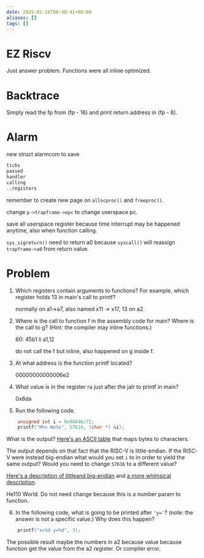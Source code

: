 ```yaml
---
date: 2025-01-16T00:48:41+08:00
aliases: []
tags: []
---
```


# EZ Riscv

Just answer problem. Functions were all inline optimized.

# Backtrace

Simply read the fp from (fp - 16) and print return address in (fp - 8).

# Alarm

new struct alarmcom to save

```txt
ticks
passed
handler
calling
..registers
```

remember to create new page on `allocproc()` and `freeproc()`.

change `p->trapframe->epc` to change userspace pc.

save all userspace register because time interrupt may be happened anytime, also when function calling.

`sys_sigreturn()` need to return a0 because `syscall()` will reassign `trapframe->a0` from return value.

# Problem

1. Which registers contain arguments to functions? For example, which register holds 13 in main's call to printf?

	normally on a1->a7, also named x11 -> x17, 13 on a2.

1. Where is the call to function f in the assembly code for main? Where is the call to g? (Hint: the compiler may inline functions.)

	60:	45b1                	li	a1,12

	do not call the f but inline, also happened on g inside f.

1. At what address is the function printf located?

	00000000000006e2


1. What value is in the register ra just after the jalr to printf in main?

	0x6da

1. Run the following code.

```c
	unsigned int i = 0x00646c72;
	printf("H%x Wo%s", 57616, (char *) &i);
```

What is the output? [Here's an ASCII table](https://www.asciitable.com/) that maps bytes to characters.

The output depends on that fact that the RISC-V is little-endian. If the RISC-V were instead big-endian what would you set `i` to in order to yield the same output? Would you need to change `57616` to a different value?

[Here's a description of littleand big-endian](http://www.webopedia.com/TERM/b/big_endian.html) and [a more whimsical description](https://www.rfc-editor.org/ien/ien137.txt).

He110 World. Do not need change because this is a number param to function.

6. In the following code, what is going to be printed after `'y='`? (note: the answer is not a specific value.) Why does this happen?

```c
	printf("x=%d y=%d", 3);
```

The possible result maybe the numbers in a2 because value because function get the value from the a2 register. Or compiler error.
